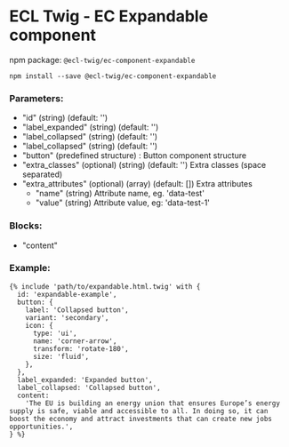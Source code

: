 # ECL Twig - EC Expandable component

npm package: `@ecl-twig/ec-component-expandable`

```shell
npm install --save @ecl-twig/ec-component-expandable
```

### Parameters:

- "id" (string) (default: '')
- "label_expanded" (string) (default: '')
- "label_collapsed" (string) (default: '')
- "label_collapsed" (string) (default: '')
- "button" (predefined structure) : Button component structure
- "extra_classes" (optional) (string) (default: '') Extra classes (space separated)
- "extra_attributes" (optional) (array) (default: []) Extra attributes
  - "name" (string) Attribute name, eg. 'data-test'
  - "value" (string) Attribute value, eg: 'data-test-1'

### Blocks:

- "content"

### Example:

<!-- prettier-ignore -->
```twig
{% include 'path/to/expandable.html.twig' with { 
  id: 'expandable-example', 
  button: { 
    label: 'Collapsed button', 
    variant: 'secondary', 
    icon: { 
      type: 'ui', 
      name: 'corner-arrow', 
      transform: 'rotate-180', 
      size: 'fluid', 
    }, 
  }, 
  label_expanded: 'Expanded button', 
  label_collapsed: 'Collapsed button', 
  content: 
    'The EU is building an energy union that ensures Europe’s energy supply is safe, viable and accessible to all. In doing so, it can boost the economy and attract investments that can create new jobs opportunities.', 
} %}
```
